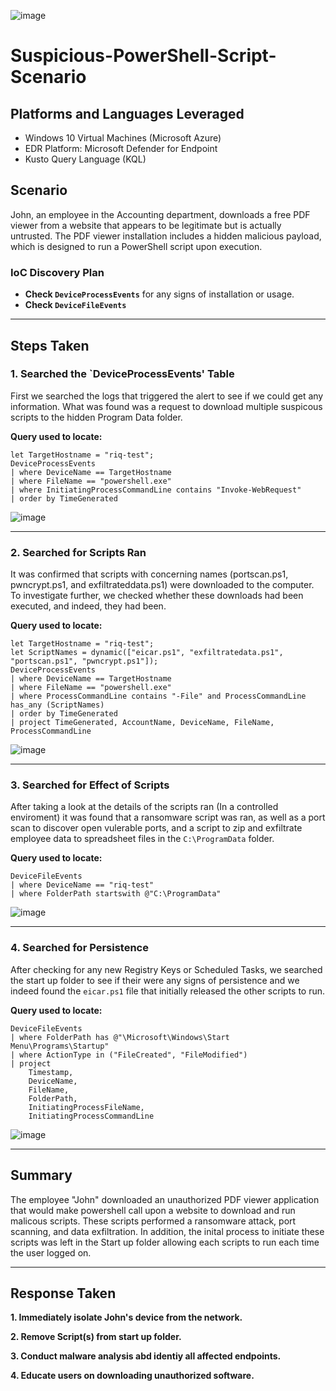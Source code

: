 ![image](https://github.com/user-attachments/assets/b110dcf5-1506-4f9e-bb3f-4f4f54cdbe5c)

# Suspicious-PowerShell-Script-Scenario

## Platforms and Languages Leveraged
- Windows 10 Virtual Machines (Microsoft Azure)
- EDR Platform: Microsoft Defender for Endpoint
- Kusto Query Language (KQL)

##  Scenario
John, an employee in the Accounting department, downloads a free PDF viewer from a website that appears to be legitimate but is actually untrusted. The PDF viewer installation includes a hidden malicious payload, which is designed to run a PowerShell script upon execution.

### IoC Discovery Plan

- **Check `DeviceProcessEvents`** for any signs of installation or usage.
- **Check `DeviceFileEvents`** 


---

## Steps Taken

### 1. Searched the `DeviceProcessEvents' Table 

First we searched the logs that triggered the alert to see if we could get any information. What was found was a request to download multiple suspicous scripts to the hidden Program Data folder. 

**Query used to locate:**

```kql
let TargetHostname = "riq-test"; 
DeviceProcessEvents
| where DeviceName == TargetHostname 
| where FileName == "powershell.exe"
| where InitiatingProcessCommandLine contains "Invoke-WebRequest"
| order by TimeGenerated
```

![image](https://github.com/user-attachments/assets/cd177c9a-85d7-436d-9be6-de0f56d700cc)

---
### 2. Searched for Scripts Ran

It was confirmed that scripts with concerning names (portscan.ps1, pwncrypt.ps1, and exfiltrateddata.ps1) were downloaded to the computer. To investigate further, we checked whether these downloads had been executed, and indeed, they had been.

**Query used to locate:**

```kql
let TargetHostname = "riq-test"; 
let ScriptNames = dynamic(["eicar.ps1", "exfiltratedata.ps1", "portscan.ps1", "pwncrypt.ps1"]); 
DeviceProcessEvents
| where DeviceName == TargetHostname 
| where FileName == "powershell.exe"
| where ProcessCommandLine contains "-File" and ProcessCommandLine has_any (ScriptNames)
| order by TimeGenerated
| project TimeGenerated, AccountName, DeviceName, FileName, ProcessCommandLine
```

![image](https://github.com/user-attachments/assets/32b78ee2-83bb-4934-8daa-5e5793c50e72)

---


### 3. Searched for Effect of Scripts 

After taking a look at the details of the scripts ran (In a controlled enviroment) it was found that a ransomware script was ran, as well as a port scan to discover open vulerable ports, and a script to zip and exfiltrate employee data to spreadsheet files in the `C:\ProgramData` folder.

**Query used to locate:**

```kql
DeviceFileEvents
| where DeviceName == "riq-test"
| where FolderPath startswith @"C:\ProgramData"
```

![image](https://github.com/user-attachments/assets/d8c97c8a-59b3-47b7-b359-269d36c79a55)


---

### 4. Searched for Persistence

After checking for any new Registry Keys or Scheduled Tasks, we searched the start up folder to see if their were any signs of persistence and we indeed found the `eicar.ps1` file that initially released the other scripts to run. 


**Query used to locate:**

```kql
DeviceFileEvents
| where FolderPath has @"\Microsoft\Windows\Start Menu\Programs\Startup"
| where ActionType in ("FileCreated", "FileModified")
| project
    Timestamp,
    DeviceName,
    FileName,
    FolderPath,
    InitiatingProcessFileName,
    InitiatingProcessCommandLine
```

![image](https://github.com/user-attachments/assets/533e9e64-5f4c-4775-b51f-49d193172f32)

---

## Summary

The employee "John" downloaded an unauthorized PDF viewer application that would make powershell call upon a website to download and run malicous scripts. These scripts performed a ransomware attack, port scanning, and data exfiltration. In addition, the inital process to initiate these scripts was left in the Start up folder allowing each scripts to run each time the user logged on. 

---

## Response Taken

**1. Immediately isolate John's device from the network.**

**2. Remove Script(s) from start up folder.**

**3. Conduct malware analysis abd identiy all affected endpoints.**

**4. Educate users on downloading unauthorized software.**




